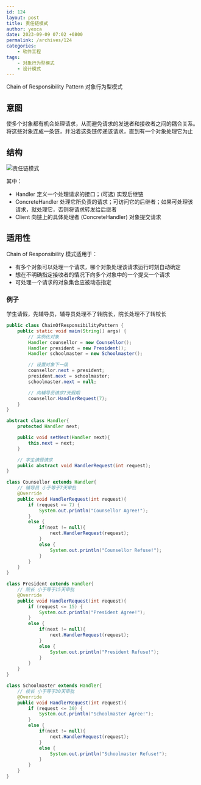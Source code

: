 ```yaml
---
id: 124
layout: post
title: 责任链模式
author: yexca
date: 2023-09-09 07:02 +0800
permalink: /archives/124
categories:
    - 软件工程
tags:
    - 对象行为型模式
    - 设计模式
---
```


Chain of Responsibility Pattern 对象行为型模式

## 意图
使多个对象都有机会处理请求，从而避免请求的发送者和接收者之间的耦合关系。将这些对象连成一条链，并沿着这条链传递该请求，直到有一个对象处理它为止

## 结构

![责任链模式](https://cdn.statically.io/gh/yexca/image_hosting@master/2023/03-设计模式/责任链模式.3w9jnpfuij20.webp)

其中：

* Handler 定义一个处理请求的接口；(可选) 实现后继链
* ConcreteHandler 处理它所负责的请求；可访问它的后继者；如果可处理该请求，就处理它，否则将请求转发给后继者
* Client 向链上的具体处理者 (ConcreteHandler) 对象提交请求

## 适用性

Chain of Responsibility 模式适用于：

* 有多个对象可以处理一个请求，哪个对象处理该请求运行时刻自动确定
* 想在不明确指定接收者的情况下向多个对象中的一个提交一个请求
* 可处理一个请求的对象集合应被动态指定

### 例子

学生请假，先辅导员，辅导员处理不了转院长，院长处理不了转校长

```java
public class ChainOfResponsibilityPattern {
    public static void main(String[] args) {
        // 实例化对象
        Handler counsellor = new Counsellor();
        Handler president = new President();
        Handler schoolmaster = new Schoolmaster();

        // 设置对象下一级
        counsellor.next = president;
        president.next = schoolmaster;
        schoolmaster.next = null;

        // 向辅导员请求7天假期
        counsellor.HandlerRequest(7);
    }
}

abstract class Handler{
    protected Handler next;

    public void setNext(Handler next){
        this.next = next;
    }

    // 学生请假请求
    public abstract void HandlerRequest(int request);
}

class Counsellor extends Handler{
    // 辅导员 小于等于7天审批
    @Override
    public void HandlerRequest(int request){
        if (request <= 7) {
            System.out.println("Counsellor Agree!");
        }
        else {
            if(next != null){
                next.HandlerRequest(request);
            }
            else {
                System.out.println("Counsellor Refuse!");
            }
        }
    }
}

class President extends Handler{
    // 院长 小于等于15天审批
    @Override
    public void HandlerRequest(int request){
        if (request <= 15) {
            System.out.println("President Agree!");
        }
        else {
            if(next != null){
                next.HandlerRequest(request);
            }
            else {
                System.out.println("President Refuse!");
            }
        }
    }
}

class Schoolmaster extends Handler{
    // 校长 小于等于30天审批
    @Override
    public void HandlerRequest(int request){
        if (request <= 30) {
            System.out.println("Schoolmaster Agree!");
        }
        else {
            if(next != null){
                next.HandlerRequest(request);
            }
            else {
                System.out.println("Schoolmaster Refuse!");
            }
        }
    }
}
```
